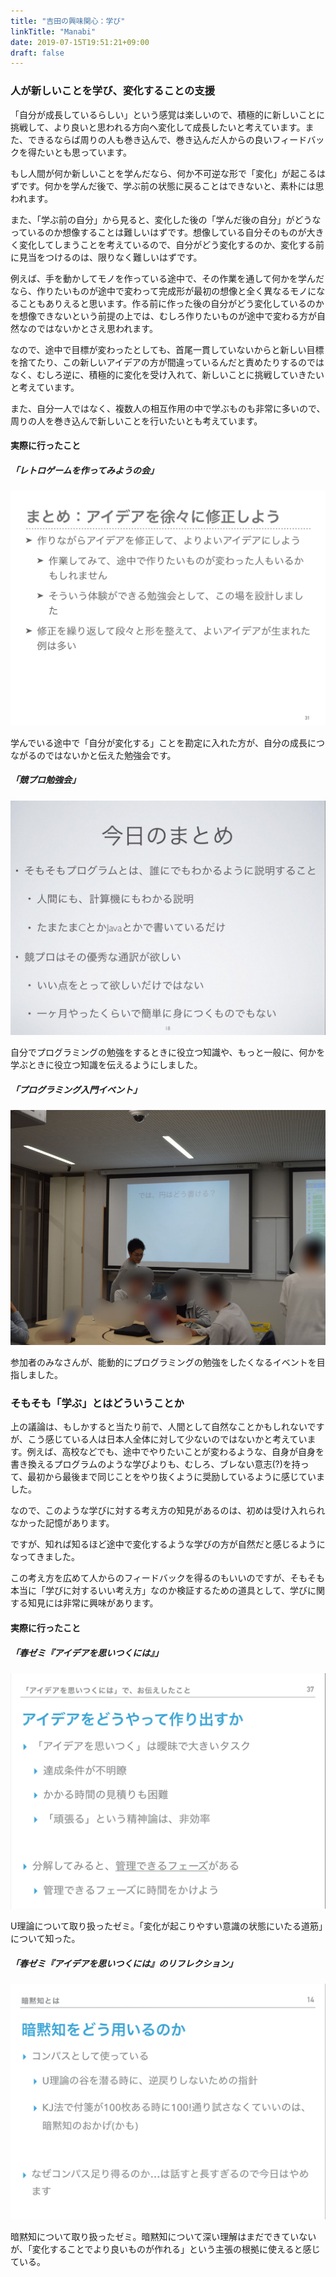 ```yaml
---
title: "吉田の興味関心：学び"
linkTitle: "Manabi"
date: 2019-07-15T19:51:21+09:00
draft: false
---
```


### 人が新しいことを学び、変化することの支援

「自分が成長しているらしい」という感覚は楽しいので、積極的に新しいことに挑戦して、より良いと思われる方向へ変化して成長したいと考えています。また、できるならば周りの人も巻き込んで、巻き込んだ人からの良いフィードバックを得たいとも思っています。

もし人間が何か新しいことを学んだなら、何か不可逆な形で「変化」が起こるはずです。何かを学んだ後で、学ぶ前の状態に戻ることはできないと、素朴には思われます。

また、「学ぶ前の自分」から見ると、変化した後の「学んだ後の自分」がどうなっているのか想像することは難しいはずです。想像している自分そのものが大きく変化してしまうことを考えているので、自分がどう変化するのか、変化する前に見当をつけるのは、限りなく難しいはずです。

例えば、手を動かしてモノを作っている途中で、その作業を通して何かを学んだなら、作りたいものが途中で変わって完成形が最初の想像と全く異なるモノになることもありえると思います。作る前に作った後の自分がどう変化しているのかを想像できないという前提の上では、むしろ作りたいものが途中で変わる方が自然なのではないかとさえ思われます。

なので、途中で目標が変わったとしても、首尾一貫していないからと新しい目標を捨てたり、この新しいアイデアの方が間違っているんだと責めたりするのではなく、むしろ逆に、積極的に変化を受け入れて、新しいことに挑戦していきたいと考えています。

また、自分一人ではなく、複数人の相互作用の中で学ぶものも非常に多いので、周りの人を巻き込んで新しいことを行いたいとも考えています。

#### 実際に行ったこと

<div class="container-fluid containerInContainer-fluid introPic">
<div class="row">
  <div class="col-md-4">
  <div class="myDetailBox">
  <h5>「レトロゲームを作ってみようの会」</h5>
    <a href="/event/pyxel"><img src="manabi3.jpg" class="img-fluid"></a>
    <p>学んでいる途中で「自分が変化する」ことを勘定に入れた方が、自分の成長につながるのではないかと伝えた勉強会です。</p>
    </div>
  </div>
  <div class="col-md-4">
  <div class="myDetailBox">
  <h5>「競プロ勉強会」</h5>
    <a href="/event/rantyao"><img src="manabi2.jpg" class="img-fluid"></a>
    <p>自分でプログラミングの勉強をするときに役立つ知識や、もっと一般に、何かを学ぶときに役立つ知識を伝えるようにしました。</p>
    </div>
  </div>
  <div class="col-md-4">
  <div class="myDetailBox offBox-md">
  <h5>「プログラミング入門イベント」</h5>
    <a href="/event/sinnyuusei"><img src="manabi1.jpg" class="img-fluid"></a>
    <p>参加者のみなさんが、能動的にプログラミングの勉強をしたくなるイベントを目指しました。</p>
    </div>
  </div>
</div>
</div>

### そもそも「学ぶ」とはどういうことか

上の議論は、もしかすると当たり前で、人間として自然なことかもしれないですが、こう感じている人は日本人全体に対して少ないのではないかと考えています。例えば、高校などでも、途中でやりたいことが変わるような、自身が自身を書き換えるプログラムのような学びよりも、むしろ、ブレない意志(?)を持って、最初から最後まで同じことをやり抜くように奨励しているように感じていました。

なので、このような学びに対する考え方の知見があるのは、初めは受け入れられなかった記憶があります。

ですが、知れば知るほど途中で変化するような学びの方が自然だと感じるようになってきました。

この考え方を広めて人からのフィードバックを得るのもいいのですが、そもそも本当に「学びに対するいい考え方」なのか検証するための道具として、学びに関する知見には非常に興味があります。

#### 実際に行ったこと

<div class="container-fluid containerInContainer-fluid introPic">
<div class="row">
  <div class="col-md-4">
  <div class="myDetailBox">
  <h5>「春ゼミ『アイデアを思いつくには』」</h5>
    <a href="/event/haruzemi2019"><img src="manabi22.jpg" class="img-fluid"></a>
    <p>U理論について取り扱ったゼミ。「変化が起こりやすい意識の状態にいたる道筋」について知った。</p>
    </div>
  </div>
  <div class="col-md-4">
  <div class="myDetailBox">
  <h5>「春ゼミ『アイデアを思いつくには』のリフレクション」</h5>
    <a href="/event/haruzemi2019reflection"><img src="manabi23.jpg" class="img-fluid"></a>
    <p>暗黙知について取り扱ったゼミ。暗黙知について深い理解はまだできていないが、「変化することでより良いものが作れる」という主張の根拠に使えると感じている。</p>
    </div>
  </div>
</div>
</div>
